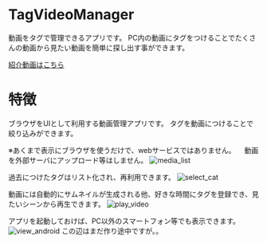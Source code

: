 # TagVideoManager
動画をタグで管理できるアプリです。
PC内の動画にタグをつけることでたくさんの動画から見たい動画を簡単に探し出す事ができます。


[紹介動画はこちら](https://www.youtube.com/watch?v=DNbisYjaFvs)

# 特徴
ブラウザをUIとして利用する動画管理アプリです。
タグを動画につけることで絞り込みができます。

※あくまで表示にブラウザを使うだけで、webサービスではありません。
　動画を外部サーバにアップロード等はしません。
![media_list](https://github.com/seri-prg/TagVideoManager/assets/59523766/f36eb409-fd27-44d2-b869-d037717ba736)

過去につけたタグはリスト化され、再利用できます。
![select_cat](https://github.com/seri-prg/TagVideoManager/assets/59523766/defa51a2-7e2e-456b-85ed-0de16cd7de22)

動画には自動的にサムネイルが生成される他、好きな時間にタグを登録でき、見たいシーンから再生できます。
![play_video](https://github.com/seri-prg/TagVideoManager/assets/59523766/553af493-4c05-4c6b-949c-ea3e5db120b3)

アプリを起動しておけば、PC以外のスマートフォン等でも表示できます。
![view_android](https://github.com/seri-prg/TagVideoManager/assets/59523766/eced9722-9e20-4a21-9139-f60b2e99cfb7)
この辺はまだ作り途中ですが。。
